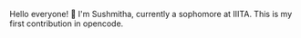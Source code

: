 Hello everyone! 👋 I'm Sushmitha, currently a sophomore at IIITA.
This is my first contribution in opencode.
 